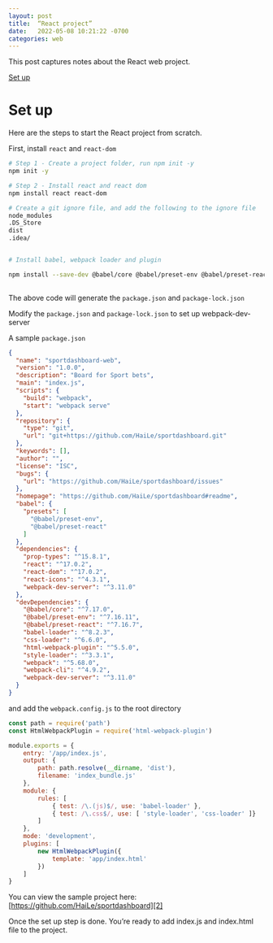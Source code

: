 ```yaml
---
layout: post
title:  “React project”
date:   2022-05-08 10:21:22 -0700
categories: web
---
```


This post captures notes about the React web project. 

[Set up][1]

# Set up 

Here are the steps to start the React project from scratch.  

First, install `react` and `react-dom`

```bash
# Step 1 - Create a project folder, run npm init -y
npm init -y

# Step 2 - Install react and react dom
npm install react react-dom

# Create a git ignore file, and add the following to the ignore file
node_modules
.DS_Store
dist
.idea/


# Install babel, webpack loader and plugin

npm install --save-dev @babel/core @babel/preset-env @babel/preset-react webpack webpack-cli webpack-dev-server babel-loader css-loader style-loader html-webpack-plugin
 
```

The above code will generate the `package.json` and `package-lock.json`

Modify the `package.json` and `package-lock.json` to set up webpack-dev-server 

A sample `package.json`

```json
{
  "name": "sportdashboard-web",
  "version": "1.0.0",
  "description": "Board for Sport bets",
  "main": "index.js",
  "scripts": {
    "build": "webpack",
    "start": "webpack serve"
  },
  "repository": {
    "type": "git",
    "url": "git+https://github.com/HaiLe/sportdashboard.git"
  },
  "keywords": [],
  "author": "",
  "license": "ISC",
  "bugs": {
    "url": "https://github.com/HaiLe/sportdashboard/issues"
  },
  "homepage": "https://github.com/HaiLe/sportdashboard#readme",
  "babel": {
    "presets": [
      "@babel/preset-env",
      "@babel/preset-react"
    ]
  },
  "dependencies": {
    "prop-types": "^15.8.1",
    "react": "^17.0.2",
    "react-dom": "^17.0.2",
    "react-icons": "^4.3.1",
    "webpack-dev-server": "^3.11.0"
  },
  "devDependencies": {
    "@babel/core": "^7.17.0",
    "@babel/preset-env": "^7.16.11",
    "@babel/preset-react": "^7.16.7",
    "babel-loader": "^8.2.3",
    "css-loader": "^6.6.0",
    "html-webpack-plugin": "^5.5.0",
    "style-loader": "^3.3.1",
    "webpack": "^5.68.0",
    "webpack-cli": "^4.9.2",
    "webpack-dev-server": "^3.11.0"
  }
}
```

and add the `webpack.config.js` to the root directory

```js
const path = require('path')
const HtmlWebpackPlugin = require('html-webpack-plugin')

module.exports = {
    entry: '/app/index.js',
    output: {
        path: path.resolve(__dirname, 'dist'),
        filename: 'index_bundle.js'
    },
    module: {
        rules: [
            { test: /\.(js)$/, use: 'babel-loader' },
            { test: /\.css$/, use: [ 'style-loader', 'css-loader' ]}
        ]
    },
    mode: 'development',
    plugins: [
        new HtmlWebpackPlugin({
            template: 'app/index.html'
        })
    ]
}
```

You can view the sample project here: [https://github.com/HaiLe/sportdashboard][2]

Once the set up step is done.  You’re ready to add index.js and index.html file to the project. 


[1]:	#set-up
[2]:	https://github.com/HaiLe/sportdashboard